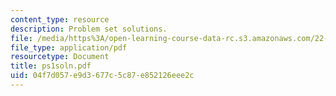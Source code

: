 ```yaml
---
content_type: resource
description: Problem set solutions.
file: /media/https%3A/open-learning-course-data-rc.s3.amazonaws.com/22-812j-managing-nuclear-technology-spring-2004/04f7d057e9d3677c5c87e852126eee2c_ps1soln.pdf
file_type: application/pdf
resourcetype: Document
title: ps1soln.pdf
uid: 04f7d057-e9d3-677c-5c87-e852126eee2c
---
```

